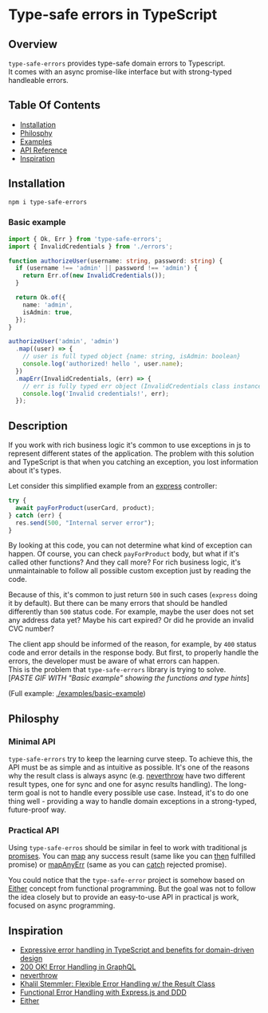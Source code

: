 # Type-safe errors in TypeScript

## Overview
`type-safe-errors` provides type-safe domain errors to Typescript.  
It comes with an async promise-like interface but with strong-typed handleable errors.

## Table Of Contents

* [Installation](#installation)
* [Philosphy](#philosphy)
* [Examples](./examples)
* [API Reference](./docs/REFERENCE.md)
* [Inspiration](#inspiration)

## Installation

```sh
npm i type-safe-errors
```

### Basic example

```ts
import { Ok, Err } from 'type-safe-errors';
import { InvalidCredentials } from './errors';

function authorizeUser(username: string, password: string) {
  if (username !== 'admin' || password !== 'admin') {
    return Err.of(new InvalidCredentials());
  }

  return Ok.of({
    name: 'admin',
    isAdmin: true,
  });
}

authorizeUser('admin', 'admin')
  .map((user) => {
    // user is full typed object {name: string, isAdmin: boolean}
    console.log('authorized! hello ', user.name);
  })
  .mapErr(InvalidCredentials, (err) => {
    // err is fully typed err object (InvalidCredentials class instance)
    console.log('Invalid credentials!', err);
  });
```

## Description
If you work with rich business logic it's common to use exceptions in js to represent different states of the application. The problem with this solution and TypeScript is that when you catching an exception, you lost information about it's types. 

Let consider this simplified example from an [express](https://expressjs.com/) controller:

```ts
try {
  await payForProduct(userCard, product);
} catch (err) {
  res.send(500, "Internal server error");
}
```

By looking at this code, you can not determine what kind of exception can happen.
Of course, you can check `payForProduct` body, but what if it's called other functions? And they call more? For rich business logic, it's unmaintainable to follow all
possible custom exception just by reading the code.  

Because of this, it's common to just return `500` in such cases (`express` doing it by default). But there can be many errors that should be handled differently than `500` status code. For example, maybe the user does not set any address data yet? Maybe his cart expired? Or did he provide an invalid CVC number?  

The client app should be informed of the reason, for example, by `400` status code and error details in the response body. But first, to properly handle the errors, the developer must be aware of what errors can happen.  
This is the problem that `type-safe-errors` library is trying to solve.  
[*PASTE GIF WITH "Basic example" showing the functions and type hints*]  

(Full example: [./examples/basic-example](./examples/basic-example))

## Philosphy

### Minimal API
`type-safe-errors` try to keep the learning curve steep. To achieve this, the API must be as simple and as intuitive as possible. It's one of the reasons why the result class is always async (e.g. [neverthrow](https://github.com/supermacro/neverthrow) have two different result types, one for sync and one for async results handling).
The long-term goal is not to handle every possible use case. Instead, it's to do one thing well - providing a way to handle domain exceptions in a strong-typed, future-proof way.

### Practical API
Using `type-safe-erros` should be similar in feel to work with traditional js [promises](https://developer.mozilla.org/en-US/docs/Web/JavaScript/Reference/Global_Objects/Promise). You can [map](./docs/REFERENCE.md#okmapcallback) any success result (same like you can [then](https://developer.mozilla.org/en-US/docs/Web/JavaScript/Reference/Global_Objects/Promise/then) fulfilled promise) or [mapAnyErr](./docs/REFERENCE.md#errmapanyerrcallback) (same as you can [catch](https://developer.mozilla.org/en-US/docs/Web/JavaScript/Reference/Global_Objects/Promise/catch) rejected promise).

You could notice that the `type-safe-error` project is somehow based on [Either](https://github.com/sanctuary-js/sanctuary-either) concept from functional programming. But the goal was not to follow the idea closely but to provide an easy-to-use API in practical js work, focused on async programming.

## Inspiration
 - [Expressive error handling in TypeScript and benefits for domain-driven design](https://medium.com/inato/expressive-error-handling-in-typescript-and-benefits-for-domain-driven-design-70726e061c86)
 - [200 OK! Error Handling in GraphQL](https://www.youtube.com/watch?v=A5-H6MtTvqk)
 - [neverthrow](https://github.com/supermacro/neverthrow)
 - [Khalil Stemmler: Flexible Error Handling w/ the Result Class](https://khalilstemmler.com/articles/enterprise-typescript-nodejs/handling-errors-result-class/)
 - [Functional Error Handling with Express.js and DDD](https://khalilstemmler.com/articles/enterprise-typescript-nodejs/functional-error-handling/)
 - [Either](https://github.com/sanctuary-js/sanctuary-either)
